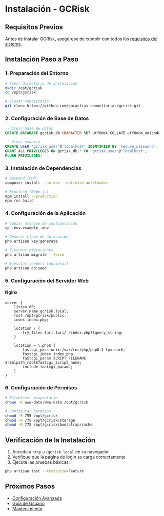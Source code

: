 # Instalación - GCRisk

## Requisitos Previos

Antes de instalar GCRisk, asegúrese de cumplir con todos los [requisitos del sistema](./requisitos).

## Instalación Paso a Paso

### 1. Preparación del Entorno

```bash
# Crear directorio de instalación
mkdir /opt/gcrisk
cd /opt/gcrisk

# Clonar repositorio
git clone https://github.com/garantias-comunitarias/gcrisk.git .
```

### 2. Configuración de Base de Datos

```sql
-- Crear base de datos
CREATE DATABASE gcrisk_db CHARACTER SET utf8mb4 COLLATE utf8mb4_unicode_ci;

-- Crear usuario
CREATE USER 'gcrisk_user'@'localhost' IDENTIFIED BY 'secure_password';
GRANT ALL PRIVILEGES ON gcrisk_db.* TO 'gcrisk_user'@'localhost';
FLUSH PRIVILEGES;
```

### 3. Instalación de Dependencias

```bash
# Backend (PHP)
composer install --no-dev --optimize-autoloader

# Frontend (Node.js)
npm install --production
npm run build
```

### 4. Configuración de la Aplicación

```bash
# Copiar archivo de configuración
cp .env.example .env

# Generar clave de aplicación
php artisan key:generate

# Ejecutar migraciones
php artisan migrate --force

# Ejecutar seeders (opcional)
php artisan db:seed
```

### 5. Configuración del Servidor Web

#### Nginx

```nginx
server {
    listen 80;
    server_name gcrisk.local;
    root /opt/gcrisk/public;
    index index.php;

    location / {
        try_files $uri $uri/ /index.php?$query_string;
    }

    location ~ \.php$ {
        fastcgi_pass unix:/var/run/php/php8.1-fpm.sock;
        fastcgi_index index.php;
        fastcgi_param SCRIPT_FILENAME $realpath_root$fastcgi_script_name;
        include fastcgi_params;
    }
}
```

### 6. Configuración de Permisos

```bash
# Establecer propietario
chown -R www-data:www-data /opt/gcrisk

# Configurar permisos
chmod -R 755 /opt/gcrisk
chmod -R 775 /opt/gcrisk/storage
chmod -R 775 /opt/gcrisk/bootstrap/cache
```

## Verificación de la Instalación

1. Acceda a `http://gcrisk.local` en su navegador
2. Verifique que la página de login se carga correctamente
3. Ejecute las pruebas básicas:

```bash
php artisan test --testsuite=Feature
```

## Próximos Pasos

- [Configuración Avanzada](./configuracion-avanzada)
- [Guía de Usuario](./guia-usuario)
- [Mantenimiento](./mantenimiento)
